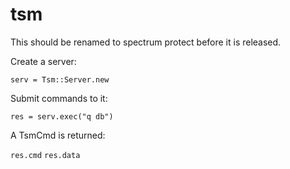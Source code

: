 # tsm

This should be renamed to spectrum protect before it is released.

Create a server:

`serv = Tsm::Server.new`

Submit commands to it:

`res = serv.exec("q db")`

A TsmCmd is returned:

`res.cmd`
`res.data`



